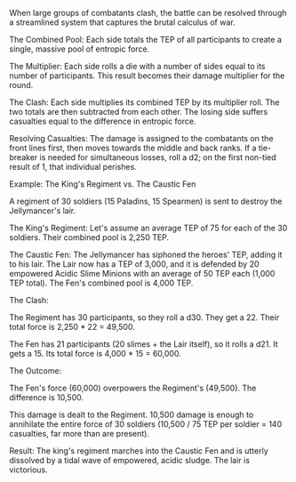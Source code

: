 When large groups of combatants clash, the battle can be resolved through a streamlined system that captures the brutal calculus of war.

The Combined Pool: Each side totals the TEP of all participants to create a single, massive pool of entropic force.

The Multiplier: Each side rolls a die with a number of sides equal to its number of participants. This result becomes their damage multiplier for the round.

The Clash: Each side multiplies its combined TEP by its multiplier roll. The two totals are then subtracted from each other. The losing side suffers casualties equal to the difference in entropic force.

Resolving Casualties: The damage is assigned to the combatants on the front lines first, then moves towards the middle and back ranks. If a tie-breaker is needed for simultaneous losses, roll a d2; on the first non-tied result of 1, that individual perishes.

Example: The King's Regiment vs. The Caustic Fen

A regiment of 30 soldiers (15 Paladins, 15 Spearmen) is sent to destroy the Jellymancer's lair.

The King's Regiment: Let's assume an average TEP of 75 for each of the 30 soldiers. Their combined pool is 2,250 TEP.

The Caustic Fen: The Jellymancer has siphoned the heroes' TEP, adding it to his lair. The Lair now has a TEP of 3,000, and it is defended by 20 empowered Acidic Slime Minions with an average of 50 TEP each (1,000 TEP total). The Fen's combined pool is 4,000 TEP.

The Clash:

The Regiment has 30 participants, so they roll a d30. They get a 22. Their total force is 2,250 * 22 = 49,500.

The Fen has 21 participants (20 slimes + the Lair itself), so it rolls a d21. It gets a 15. Its total force is 4,000 * 15 = 60,000.

The Outcome:

The Fen's force (60,000) overpowers the Regiment's (49,500). The difference is 10,500.

This damage is dealt to the Regiment. 10,500 damage is enough to annihilate the entire force of 30 soldiers (10,500 / 75 TEP per soldier = 140 casualties, far more than are present).

Result: The king's regiment marches into the Caustic Fen and is utterly dissolved by a tidal wave of empowered, acidic sludge. The lair is victorious.